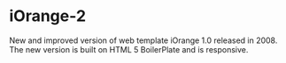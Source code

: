 iOrange-2
=========

New and improved version of web template iOrange 1.0 released in 2008. The new version is built on HTML 5 BoilerPlate and is responsive.